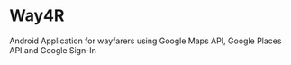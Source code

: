 # Way4R
Android Application for wayfarers using Google Maps API, Google Places API and Google Sign-In 
